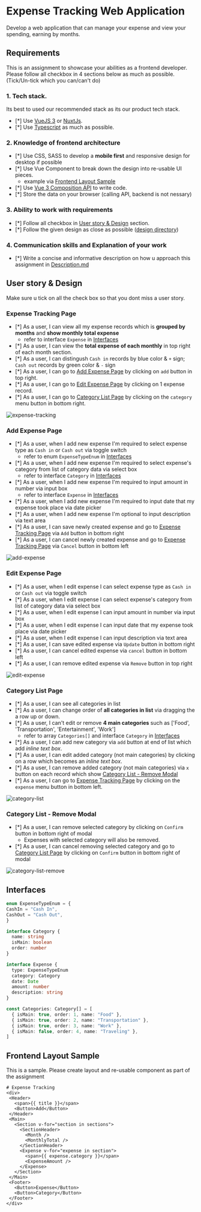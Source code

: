 # Expense Tracking Web Application

Develop a web application that can manage your expense and view your spending, earning by months.

## Requirements

This is an assignment to showcase your abilities as a frontend developer.
Please follow all checkbox in 4 sections below as much as possible. (Tick/Un-tick which you can/can't do)

### 1. Tech stack.

Its best to used our recommended stack as its our product tech stack.

- [*] Use [VueJS 3](https://v3.vuejs.org) or [NuxtJs](https://nuxtjs.org).
- [*] Use [Typescript](https://www.typescriptlang.org/) as much as possible.

### 2. Knowledge of frontend architecture

- [*] Use CSS, SASS to develop a **mobile first** and responsive design for desktop if possible
- [*] Use Vue Component to break down the design into re-usable UI pieces.
  - example via [Frontend Layout Sample](#frontend-layout-sample)
- [*] Use [Vue 3 Composition API](https://v3.vuejs.org/guide/composition-api-introduction.html) to write code.
- [*] Store the data on your browser (calling API, backend is not nessary)

### 3. Ability to work with requirements

- [*] Follow all checkbox in [User story & Design](#user-story--design) section.
- [*] Follow the given design as close as possible ([design directory](/design))

### 4. Communication skills and Explanation of your work

- [*] Write a concise and informative description on how u approach this assignment in [Description.md](/Description.md)

## User story & Design

Make sure u tick on all the check box so that you dont miss a user story.

### Expense Tracking Page

- [*] As a user, I can view all my expense records which is **grouped by months** and **show monthly total expense**
  - refer to interface `Expense` in [Interfaces](#interfaces)
- [*] As a user, I can view the **total expense of each monthly** in top right of each month section.
- [*] As a user, I can distingush `Cash in` records by blue color & `+` sign; `Cash out` records by green color & `-` sign
- [*] As a user, I can go to [Add Expense Page](#add-expense-page) by clicking on `add` button in top right.
- [*] As a user, I can go to [Edit Expense Page](#edit-expense-page) by clicking on 1 expense record.
- [*] As a user, I can go to [Category List Page](#category-list-page) by clicking on the `category` menu button in bottom right.

![expense-tracking](/design/01-expense-tracking.png)

### Add Expense Page

- [*] As a user, when I add new expense I'm required to select expense type as `Cash in` or `Cash out` via toggle switch
  - refer to enum `ExpenseTypeEnum` in [Interfaces](#interfaces)
- [*] As a user, when I add new expense I'm required to select expense's category from list of category data via select box
  - refer to interface `Category` in [Interfaces](#interfaces)
- [*] As a user, when I add new expense I'm required to input amount in number via input box
  - refer to interface `Expense` in [Interfaces](#interfaces)
- [*] As a user, when I add new expense I'm required to input date that my expense took place via date picker
- [*] As a user, when I add new expense I'm optional to input description via text area
- [*] As a user, I can save newly created expense and go to [Expense Tracking Page](#expense-tracking-page) via `Add` button in bottom right
- [*] As a user, I can cancel newly created expense and go to [Expense Tracking Page](#expense-tracking-page) via `Cancel` button in bottom left

![add-expense](/design/02-add-expense.png)

### Edit Expense Page

- [*] As a user, when I edit expense I can select expense type as `Cash in` or `Cash out` via toggle switch
- [*] As a user, when I edit expense I can select expense's category from list of category data via select box
- [*] As a user, when I edit expense I can input amount in number via input box
- [*] As a user, when I edit expense I can input date that my expense took place via date picker
- [*] As a user, when I edit expense I can input description via text area
- [*] As a user, I can save edited expense via `Update` button in bottom right
- [*] As a user, I can cancel edited expense via `cancel` button in bottom left
- [*] As a user, I can remove edited expense via `Remove` button in top right

![edit-expense](/design/03-edit-expense.png)

### Category List Page

- [*] As a user, I can see all categories in list
- [*] As a user, I can change order of **all categories in list** via dragging the a row up or down.
- [*] As a user, I can't edit or remove **4 main categories** such as ['Food', 'Transportation', 'Entertainment', 'Work']
  - refer to array `Categories[]` and interface `Category` in [Interfaces](#interfaces)
- [*] As a user, I can add new category via `add` button at end of list which add _inline text box_.
- [*] As a user, I can edit added category (not main categories) by clicking on a row which becomes an _inline text box_.
- [*] As a user, I can remove added category (not main categories) via `x` button on each record which show [Category List - Remove Modal](#category-list--remove-modal)
- [*] As a user, I can go to [Expense Tracking Page](#expense-tracking-page) by clicking on the `expense` menu button in bottom left.

![category-list](/design/04-category-list.png)

### Category List - Remove Modal

- [*] As a user, I can remove selected category by clicking on `Confirm` button in bottom right of modal
  - Expenses with selected category will also be removed.
- [*] As a user, I can cancel removing selected category and go to [Category List Page](#category-list-page) by clicking on `Confirm` button in bottom right of modal

![category-list-remove](/design/05-category-list-remove.png)

## Interfaces

```typescript
enum ExpenseTypeEnum = {
CashIn = "Cash In",
CashOut = "Cash Out",
}

interface Category {
  name: string
  isMain: boolean
  order: number
}

interface Expense {
  type: ExpenseTypeEnum
  category: Category
  date: Date
  amount: number
  description: string
}

const Categories: Category[] = [
  { isMain: true, order: 1, name: "Food" },
  { isMain: true, order: 2, name: "Transportation" },
  { isMain: true, order: 3, name: "Work" },
  { isMain: false, order: 4, name: "Traveling" },
]
```

## Frontend Layout Sample

This is a sample. Please create layout and re-usable component as part of the assignment

```
# Expense Tracking
<div>
 <Header>
   <span>{{ title }}</span>
   <Button>Add</Button>
 </Header>
 <Main>
   <Section v-for="section in sections">
     <SectionHeader>
       <Month />
       <MonthlyTotal />
     </SectionHeader>
     <Expense v-for="expense in section">
       <span>{{ expense.category }}</span>
       <ExpenseAmount />
     </Expense>
   </Section>
 </Main>
 <Footer>
   <Button>Expense</Button>
   <Button>Category</Button>
 </Footer>
</div>
```
